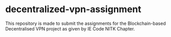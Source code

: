 # decentralized-vpn-assignment
This repository is made to submit the assignments for the Blockchain-based Decentralised VPN project as given by IE Code NITK Chapter.

